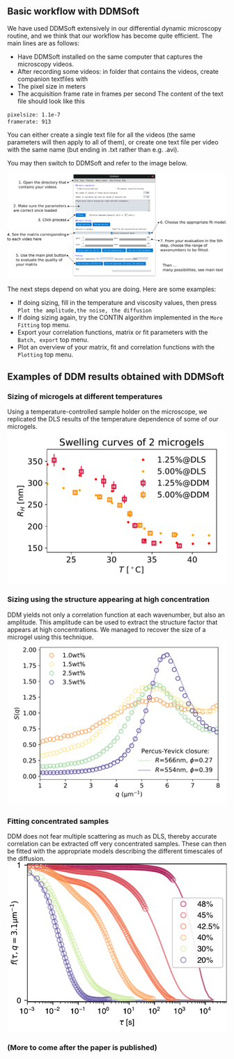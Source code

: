 ## Basic workflow with DDMSoft
We have used DDMSoft extensively in our differential dynamic microscopy routine, and we think that our workflow has become quite efficient. The main lines are as follows:

* Have DDMSoft installed on the same computer that captures the microscopy videos.
* After recording some videos: in folder that contains the videos, create companion textfiles with 
 * The pixel size in meters 
 * The acquisition frame rate in frames per second
  The content of the text file should look like this
  ```
  pixelsize: 1.1e-7 
  framerate: 913
  ```
  You can either create a single text file for all the videos (the same parameters will then apply to all of them), or create one text file per video with the same name (but ending in .txt rather than e.g. .avi).

You may then switch to DDMSoft and refer to the image below.

![Image](figures/interfaceannotated.png)

The next steps depend on what you are doing. Here are some examples:
* If doing sizing, fill in the temperature and viscosity values, then press `Plot the amplitude,the noise, the diffusion` 
* If doing sizing again, try the CONTIN algorithm implemented in the `More Fitting` top menu.
* Export your correlation functions, matrix or fit parameters with the `Batch, export` top menu.
* Plot an overview of your matrix, fit and correlation functions with the `Plotting` top menu.


## Examples of DDM results obtained with DDMSoft

### Sizing of microgels at different temperatures
Using a temperature-controlled sample holder on the microscope, we replicated the DLS results of the temperature dependence of some of our microgels.
![Image](figures/swelling.png)

### Sizing using the structure appearing at high concentration
DDM yields not only a correlation function at each wavenumber, but also an amplitude. This amplitude can be used to extract the structure factor that appears at high concentrations.  We managed to recover the size of a microgel using this technique.
![Image](figures/structurefac.png)
### Fitting concentrated samples 
DDM does not fear multiple scattering as much as DLS, thereby accurate correlation can be extracted off very concentrated samples. These can then be fitted with the appropriate models describing the different timescales of the diffusion.
![Image](figures/conc_decorrel.png)
### (More to come after the paper is published)
